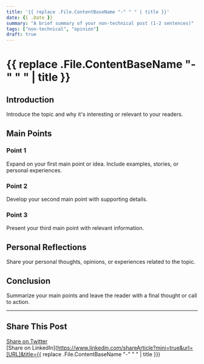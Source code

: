 ```yaml
---
title: '{{ replace .File.ContentBaseName "-" " " | title }}'
date: {{ .Date }}
summary: "A brief summary of your non-technical post (1-2 sentences)"
tags: ["non-technical", "opinion"]
draft: true
---
```


# {{ replace .File.ContentBaseName "-" " " | title }}

## Introduction

Introduce the topic and why it's interesting or relevant to your readers.

## Main Points

### Point 1

Expand on your first main point or idea. Include examples, stories, or personal experiences.

### Point 2

Develop your second main point with supporting details.

### Point 3

Present your third main point with relevant information.

## Personal Reflections

Share your personal thoughts, opinions, or experiences related to the topic.

## Conclusion

Summarize your main points and leave the reader with a final thought or call to action.

---

## Share This Post

[Share on Twitter](https://twitter.com/intent/tweet?text=I%20just%20read%20this%20interesting%20post!%20Check%20it%20out:%20[URL])  
[Share on LinkedIn](<https://www.linkedin.com/shareArticle?mini=true&url=[URL]&title={{> replace .File.ContentBaseName "-" " " | title }})
